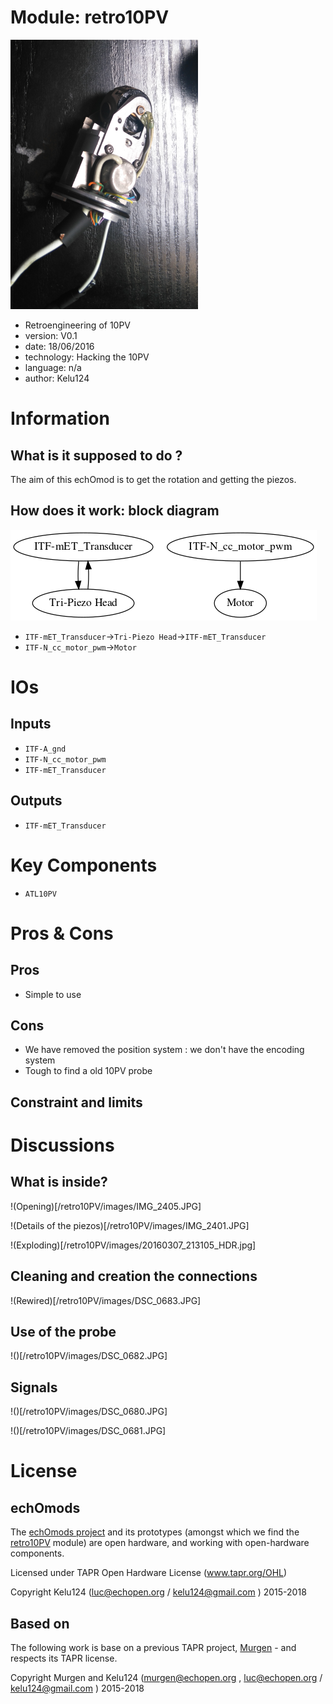 # Module: retro10PV

![](/retro10PV/viewme.png)

* Retroengineering of 10PV
* version: V0.1
* date: 18/06/2016
* technology: Hacking the 10PV
* language: n/a
* author: Kelu124

# Information

## What is it supposed to do ?

The aim of this echOmod is to get the rotation and getting the piezos.

## How does it work: block diagram

![Block schema](source/blocks.png)

* `ITF-mET_Transducer`->`Tri-Piezo Head`->`ITF-mET_Transducer`
* `ITF-N_cc_motor_pwm`->`Motor`

# IOs

## Inputs

* `ITF-A_gnd`
* `ITF-N_cc_motor_pwm`
* `ITF-mET_Transducer`

## Outputs

* `ITF-mET_Transducer`

# Key Components

* `ATL10PV`

# Pros & Cons

## Pros

* Simple to use


## Cons

* We have removed the position system : we don't have the encoding system
* Tough to find a old 10PV probe

## Constraint and limits

# Discussions

## What is inside?

!(Opening)[/retro10PV/images/IMG_2405.JPG]

!(Details of the piezos)[/retro10PV/images/IMG_2401.JPG]

!(Exploding)[/retro10PV/images/20160307_213105_HDR.jpg]

## Cleaning and creation the connections


!(Rewired)[/retro10PV/images/DSC_0683.JPG]

## Use of the probe

!()[/retro10PV/images/DSC_0682.JPG]

## Signals

!()[/retro10PV/images/DSC_0680.JPG]

!()[/retro10PV/images/DSC_0681.JPG]

# License

## echOmods 

The [echOmods project](https://github.com/kelu124/echomods) and its prototypes (amongst which we find the [retro10PV](/retro10PV/) module) are open hardware, and working with open-hardware components.

Licensed under TAPR Open Hardware License (www.tapr.org/OHL)

Copyright Kelu124 (luc@echopen.org / kelu124@gmail.com ) 2015-2018

## Based on 

The following work is base on a previous TAPR project, [Murgen](https://github.com/kelu124/murgen-dev-kit) - and respects its TAPR license.

Copyright Murgen and Kelu124 (murgen@echopen.org , luc@echopen.org / kelu124@gmail.com ) 2015-2018
